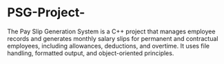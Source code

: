 # PSG-Project-
The Pay Slip Generation System is a C++ project that manages employee records and generates monthly salary slips for permanent and contractual employees, including allowances, deductions, and overtime. It uses file handling, formatted output, and object-oriented principles.
